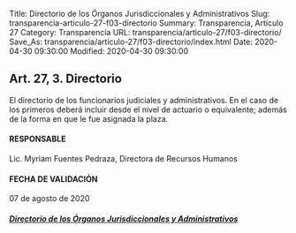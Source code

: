 Title: Directorio de los Órganos Jurisdiccionales y Administrativos
Slug: transparencia-articulo-27-f03-directorio
Summary: Transparencia, Artículo 27
Category: Transparencia
URL: transparencia/articulo-27/f03-directorio/
Save_As: transparencia/articulo-27/f03-directorio/index.html
Date: 2020-04-30 09:30:00
Modified: 2020-04-30 09:30:00


## Art. 27, 3. Directorio

El directorio de los funcionarios judiciales y administrativos. En el caso de los primeros deberá incluir desde el nivel de actuario o equivalente; además de la forma en que le fue asignada la plaza.

#### RESPONSABLE

Lic. Myriam Fuentes Pedraza, Directora de Recursos Humanos

#### FECHA DE VALIDACIÓN

07 de agosto de 2020

##### [Directorio de los Órganos Jurisdiccionales y Administrativos](https://www.pjecz.gob.mx/transparencia/articulo-21/f03-directorio/)


